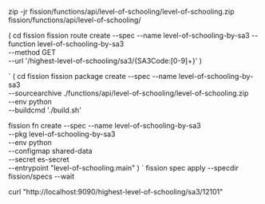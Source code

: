 zip -jr fission/functions/api/level-of-schooling/level-of-schooling.zip \
fission/functions/api/level-of-schooling/

(
cd fission
fission route create --spec --name level-of-schooling-by-sa3 --function level-of-schooling-by-sa3 \
--method GET \
--url '/highest-level-of-schooling/sa3/{SA3Code:[0-9]+}'
)

`
(
cd fission
fission package create --spec --name level-of-schooling-by-sa3 \
--sourcearchive ./functions/api/level-of-schooling/level-of-schooling.zip \
--env python \
--buildcmd './build.sh'

fission fn create --spec --name level-of-schooling-by-sa3 \
--pkg level-of-schooling-by-sa3 \
--env python \
--configmap shared-data \
--secret es-secret \
--entrypoint "level-of-schooling.main"
)
`
fission spec apply --specdir fission/specs --wait 

curl "http://localhost:9090/highest-level-of-schooling/sa3/12101"

